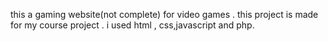 this a gaming website(not complete) for video games . this project is made for my course project . i used html , css,javascript and php.
